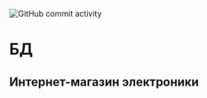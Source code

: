 ![GitHub commit activity](https://img.shields.io/github/commit-activity/w/groza1338/BD_Gvozdkov)

# БД

## Интернет-магазин электроники